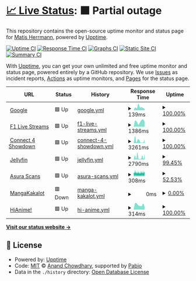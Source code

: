 # [📈 Live Status](https://MatisPrograms.github.io/is-it-up): <!--live status--> **🟧 Partial outage**

This repository contains the open-source uptime monitor and status page for [Matis Herrmann](https://MatisPrograms.github.io/is-it-up), powered by [Upptime](https://github.com/upptime/upptime).

[![Uptime CI](https://github.com/MatisPrograms/is-it-up/workflows/Uptime%20CI/badge.svg)](https://github.com/MatisPrograms/is-it-up/actions?query=workflow%3A%22Uptime+CI%22)
[![Response Time CI](https://github.com/MatisPrograms/is-it-up/workflows/Response%20Time%20CI/badge.svg)](https://github.com/MatisPrograms/is-it-up/actions?query=workflow%3A%22Response+Time+CI%22)
[![Graphs CI](https://github.com/MatisPrograms/is-it-up/workflows/Graphs%20CI/badge.svg)](https://github.com/MatisPrograms/is-it-up/actions?query=workflow%3A%22Graphs+CI%22)
[![Static Site CI](https://github.com/MatisPrograms/is-it-up/workflows/Static%20Site%20CI/badge.svg)](https://github.com/MatisPrograms/is-it-up/actions?query=workflow%3A%22Static+Site+CI%22)
[![Summary CI](https://github.com/MatisPrograms/is-it-up/workflows/Summary%20CI/badge.svg)](https://github.com/MatisPrograms/is-it-up/actions?query=workflow%3A%22Summary+CI%22)

With [Upptime](https://upptime.js.org), you can get your own unlimited and free uptime monitor and status page, powered entirely by a GitHub repository. We use [Issues](https://github.com/MatisPrograms/is-it-up/issues) as incident reports, [Actions](https://github.com/MatisPrograms/is-it-up/actions) as uptime monitors, and [Pages](https://MatisPrograms.github.io/is-it-up) for the status page.

<!--start: status pages-->
<!-- This summary is generated by Upptime (https://github.com/upptime/upptime) -->
<!-- Do not edit this manually, your changes will be overwritten -->
<!-- prettier-ignore -->
| URL | Status | History | Response Time | Uptime |
| --- | ------ | ------- | ------------- | ------ |
| <img alt="" src="https://icons.duckduckgo.com/ip3/www.google.com.ico" height="13"> [Google](https://www.google.com) | 🟩 Up | [google.yml](https://github.com/MatisPrograms/is-it-up/commits/HEAD/history/google.yml) | <details><summary><img alt="Response time graph" src="./graphs/google/response-time-week.png" height="20"> 139ms</summary><br><a href="https://MatisPrograms.github.io/is-it-up/history/google"><img alt="Response time 115" src="https://img.shields.io/endpoint?url=https%3A%2F%2Fraw.githubusercontent.com%2FMatisPrograms%2Fis-it-up%2FHEAD%2Fapi%2Fgoogle%2Fresponse-time.json"></a><br><a href="https://MatisPrograms.github.io/is-it-up/history/google"><img alt="24-hour response time 69" src="https://img.shields.io/endpoint?url=https%3A%2F%2Fraw.githubusercontent.com%2FMatisPrograms%2Fis-it-up%2FHEAD%2Fapi%2Fgoogle%2Fresponse-time-day.json"></a><br><a href="https://MatisPrograms.github.io/is-it-up/history/google"><img alt="7-day response time 139" src="https://img.shields.io/endpoint?url=https%3A%2F%2Fraw.githubusercontent.com%2FMatisPrograms%2Fis-it-up%2FHEAD%2Fapi%2Fgoogle%2Fresponse-time-week.json"></a><br><a href="https://MatisPrograms.github.io/is-it-up/history/google"><img alt="30-day response time 145" src="https://img.shields.io/endpoint?url=https%3A%2F%2Fraw.githubusercontent.com%2FMatisPrograms%2Fis-it-up%2FHEAD%2Fapi%2Fgoogle%2Fresponse-time-month.json"></a><br><a href="https://MatisPrograms.github.io/is-it-up/history/google"><img alt="1-year response time 115" src="https://img.shields.io/endpoint?url=https%3A%2F%2Fraw.githubusercontent.com%2FMatisPrograms%2Fis-it-up%2FHEAD%2Fapi%2Fgoogle%2Fresponse-time-year.json"></a></details> | <details><summary><a href="https://MatisPrograms.github.io/is-it-up/history/google">100.00%</a></summary><a href="https://MatisPrograms.github.io/is-it-up/history/google"><img alt="All-time uptime 100.00%" src="https://img.shields.io/endpoint?url=https%3A%2F%2Fraw.githubusercontent.com%2FMatisPrograms%2Fis-it-up%2FHEAD%2Fapi%2Fgoogle%2Fuptime.json"></a><br><a href="https://MatisPrograms.github.io/is-it-up/history/google"><img alt="24-hour uptime 100.00%" src="https://img.shields.io/endpoint?url=https%3A%2F%2Fraw.githubusercontent.com%2FMatisPrograms%2Fis-it-up%2FHEAD%2Fapi%2Fgoogle%2Fuptime-day.json"></a><br><a href="https://MatisPrograms.github.io/is-it-up/history/google"><img alt="7-day uptime 100.00%" src="https://img.shields.io/endpoint?url=https%3A%2F%2Fraw.githubusercontent.com%2FMatisPrograms%2Fis-it-up%2FHEAD%2Fapi%2Fgoogle%2Fuptime-week.json"></a><br><a href="https://MatisPrograms.github.io/is-it-up/history/google"><img alt="30-day uptime 100.00%" src="https://img.shields.io/endpoint?url=https%3A%2F%2Fraw.githubusercontent.com%2FMatisPrograms%2Fis-it-up%2FHEAD%2Fapi%2Fgoogle%2Fuptime-month.json"></a><br><a href="https://MatisPrograms.github.io/is-it-up/history/google"><img alt="1-year uptime 100.00%" src="https://img.shields.io/endpoint?url=https%3A%2F%2Fraw.githubusercontent.com%2FMatisPrograms%2Fis-it-up%2FHEAD%2Fapi%2Fgoogle%2Fuptime-year.json"></a></details>
| <img alt="" src="https://icons.duckduckgo.com/ip3/live1.formula1stream.cc.ico" height="13"> [F1 Live Streams](https://live1.formula1stream.cc) | 🟩 Up | [f1-live-streams.yml](https://github.com/MatisPrograms/is-it-up/commits/HEAD/history/f1-live-streams.yml) | <details><summary><img alt="Response time graph" src="./graphs/f1-live-streams/response-time-week.png" height="20"> 1386ms</summary><br><a href="https://MatisPrograms.github.io/is-it-up/history/f1-live-streams"><img alt="Response time 1216" src="https://img.shields.io/endpoint?url=https%3A%2F%2Fraw.githubusercontent.com%2FMatisPrograms%2Fis-it-up%2FHEAD%2Fapi%2Ff1-live-streams%2Fresponse-time.json"></a><br><a href="https://MatisPrograms.github.io/is-it-up/history/f1-live-streams"><img alt="24-hour response time 1293" src="https://img.shields.io/endpoint?url=https%3A%2F%2Fraw.githubusercontent.com%2FMatisPrograms%2Fis-it-up%2FHEAD%2Fapi%2Ff1-live-streams%2Fresponse-time-day.json"></a><br><a href="https://MatisPrograms.github.io/is-it-up/history/f1-live-streams"><img alt="7-day response time 1386" src="https://img.shields.io/endpoint?url=https%3A%2F%2Fraw.githubusercontent.com%2FMatisPrograms%2Fis-it-up%2FHEAD%2Fapi%2Ff1-live-streams%2Fresponse-time-week.json"></a><br><a href="https://MatisPrograms.github.io/is-it-up/history/f1-live-streams"><img alt="30-day response time 1202" src="https://img.shields.io/endpoint?url=https%3A%2F%2Fraw.githubusercontent.com%2FMatisPrograms%2Fis-it-up%2FHEAD%2Fapi%2Ff1-live-streams%2Fresponse-time-month.json"></a><br><a href="https://MatisPrograms.github.io/is-it-up/history/f1-live-streams"><img alt="1-year response time 1216" src="https://img.shields.io/endpoint?url=https%3A%2F%2Fraw.githubusercontent.com%2FMatisPrograms%2Fis-it-up%2FHEAD%2Fapi%2Ff1-live-streams%2Fresponse-time-year.json"></a></details> | <details><summary><a href="https://MatisPrograms.github.io/is-it-up/history/f1-live-streams">100.00%</a></summary><a href="https://MatisPrograms.github.io/is-it-up/history/f1-live-streams"><img alt="All-time uptime 100.00%" src="https://img.shields.io/endpoint?url=https%3A%2F%2Fraw.githubusercontent.com%2FMatisPrograms%2Fis-it-up%2FHEAD%2Fapi%2Ff1-live-streams%2Fuptime.json"></a><br><a href="https://MatisPrograms.github.io/is-it-up/history/f1-live-streams"><img alt="24-hour uptime 100.00%" src="https://img.shields.io/endpoint?url=https%3A%2F%2Fraw.githubusercontent.com%2FMatisPrograms%2Fis-it-up%2FHEAD%2Fapi%2Ff1-live-streams%2Fuptime-day.json"></a><br><a href="https://MatisPrograms.github.io/is-it-up/history/f1-live-streams"><img alt="7-day uptime 100.00%" src="https://img.shields.io/endpoint?url=https%3A%2F%2Fraw.githubusercontent.com%2FMatisPrograms%2Fis-it-up%2FHEAD%2Fapi%2Ff1-live-streams%2Fuptime-week.json"></a><br><a href="https://MatisPrograms.github.io/is-it-up/history/f1-live-streams"><img alt="30-day uptime 100.00%" src="https://img.shields.io/endpoint?url=https%3A%2F%2Fraw.githubusercontent.com%2FMatisPrograms%2Fis-it-up%2FHEAD%2Fapi%2Ff1-live-streams%2Fuptime-month.json"></a><br><a href="https://MatisPrograms.github.io/is-it-up/history/f1-live-streams"><img alt="1-year uptime 100.00%" src="https://img.shields.io/endpoint?url=https%3A%2F%2Fraw.githubusercontent.com%2FMatisPrograms%2Fis-it-up%2FHEAD%2Fapi%2Ff1-live-streams%2Fuptime-year.json"></a></details>
| <img alt="" src="https://icons.duckduckgo.com/ip3/connect4.losherrmannos.duckdns.org.ico" height="13"> [Connect 4 Showdown](https://connect4.losherrmannos.duckdns.org) | 🟩 Up | [connect-4-showdown.yml](https://github.com/MatisPrograms/is-it-up/commits/HEAD/history/connect-4-showdown.yml) | <details><summary><img alt="Response time graph" src="./graphs/connect-4-showdown/response-time-week.png" height="20"> 3261ms</summary><br><a href="https://MatisPrograms.github.io/is-it-up/history/connect-4-showdown"><img alt="Response time 2125" src="https://img.shields.io/endpoint?url=https%3A%2F%2Fraw.githubusercontent.com%2FMatisPrograms%2Fis-it-up%2FHEAD%2Fapi%2Fconnect-4-showdown%2Fresponse-time.json"></a><br><a href="https://MatisPrograms.github.io/is-it-up/history/connect-4-showdown"><img alt="24-hour response time 4803" src="https://img.shields.io/endpoint?url=https%3A%2F%2Fraw.githubusercontent.com%2FMatisPrograms%2Fis-it-up%2FHEAD%2Fapi%2Fconnect-4-showdown%2Fresponse-time-day.json"></a><br><a href="https://MatisPrograms.github.io/is-it-up/history/connect-4-showdown"><img alt="7-day response time 3261" src="https://img.shields.io/endpoint?url=https%3A%2F%2Fraw.githubusercontent.com%2FMatisPrograms%2Fis-it-up%2FHEAD%2Fapi%2Fconnect-4-showdown%2Fresponse-time-week.json"></a><br><a href="https://MatisPrograms.github.io/is-it-up/history/connect-4-showdown"><img alt="30-day response time 3384" src="https://img.shields.io/endpoint?url=https%3A%2F%2Fraw.githubusercontent.com%2FMatisPrograms%2Fis-it-up%2FHEAD%2Fapi%2Fconnect-4-showdown%2Fresponse-time-month.json"></a><br><a href="https://MatisPrograms.github.io/is-it-up/history/connect-4-showdown"><img alt="1-year response time 2125" src="https://img.shields.io/endpoint?url=https%3A%2F%2Fraw.githubusercontent.com%2FMatisPrograms%2Fis-it-up%2FHEAD%2Fapi%2Fconnect-4-showdown%2Fresponse-time-year.json"></a></details> | <details><summary><a href="https://MatisPrograms.github.io/is-it-up/history/connect-4-showdown">100.00%</a></summary><a href="https://MatisPrograms.github.io/is-it-up/history/connect-4-showdown"><img alt="All-time uptime 33.79%" src="https://img.shields.io/endpoint?url=https%3A%2F%2Fraw.githubusercontent.com%2FMatisPrograms%2Fis-it-up%2FHEAD%2Fapi%2Fconnect-4-showdown%2Fuptime.json"></a><br><a href="https://MatisPrograms.github.io/is-it-up/history/connect-4-showdown"><img alt="24-hour uptime 100.00%" src="https://img.shields.io/endpoint?url=https%3A%2F%2Fraw.githubusercontent.com%2FMatisPrograms%2Fis-it-up%2FHEAD%2Fapi%2Fconnect-4-showdown%2Fuptime-day.json"></a><br><a href="https://MatisPrograms.github.io/is-it-up/history/connect-4-showdown"><img alt="7-day uptime 100.00%" src="https://img.shields.io/endpoint?url=https%3A%2F%2Fraw.githubusercontent.com%2FMatisPrograms%2Fis-it-up%2FHEAD%2Fapi%2Fconnect-4-showdown%2Fuptime-week.json"></a><br><a href="https://MatisPrograms.github.io/is-it-up/history/connect-4-showdown"><img alt="30-day uptime 95.81%" src="https://img.shields.io/endpoint?url=https%3A%2F%2Fraw.githubusercontent.com%2FMatisPrograms%2Fis-it-up%2FHEAD%2Fapi%2Fconnect-4-showdown%2Fuptime-month.json"></a><br><a href="https://MatisPrograms.github.io/is-it-up/history/connect-4-showdown"><img alt="1-year uptime 33.79%" src="https://img.shields.io/endpoint?url=https%3A%2F%2Fraw.githubusercontent.com%2FMatisPrograms%2Fis-it-up%2FHEAD%2Fapi%2Fconnect-4-showdown%2Fuptime-year.json"></a></details>
| <img alt="" src="https://icons.duckduckgo.com/ip3/jellyfin.losherrmannos.duckdns.org.ico" height="13"> [Jellyfin](https://jellyfin.losherrmannos.duckdns.org) | 🟩 Up | [jellyfin.yml](https://github.com/MatisPrograms/is-it-up/commits/HEAD/history/jellyfin.yml) | <details><summary><img alt="Response time graph" src="./graphs/jellyfin/response-time-week.png" height="20"> 2790ms</summary><br><a href="https://MatisPrograms.github.io/is-it-up/history/jellyfin"><img alt="Response time 3571" src="https://img.shields.io/endpoint?url=https%3A%2F%2Fraw.githubusercontent.com%2FMatisPrograms%2Fis-it-up%2FHEAD%2Fapi%2Fjellyfin%2Fresponse-time.json"></a><br><a href="https://MatisPrograms.github.io/is-it-up/history/jellyfin"><img alt="24-hour response time 5841" src="https://img.shields.io/endpoint?url=https%3A%2F%2Fraw.githubusercontent.com%2FMatisPrograms%2Fis-it-up%2FHEAD%2Fapi%2Fjellyfin%2Fresponse-time-day.json"></a><br><a href="https://MatisPrograms.github.io/is-it-up/history/jellyfin"><img alt="7-day response time 2790" src="https://img.shields.io/endpoint?url=https%3A%2F%2Fraw.githubusercontent.com%2FMatisPrograms%2Fis-it-up%2FHEAD%2Fapi%2Fjellyfin%2Fresponse-time-week.json"></a><br><a href="https://MatisPrograms.github.io/is-it-up/history/jellyfin"><img alt="30-day response time 3306" src="https://img.shields.io/endpoint?url=https%3A%2F%2Fraw.githubusercontent.com%2FMatisPrograms%2Fis-it-up%2FHEAD%2Fapi%2Fjellyfin%2Fresponse-time-month.json"></a><br><a href="https://MatisPrograms.github.io/is-it-up/history/jellyfin"><img alt="1-year response time 3571" src="https://img.shields.io/endpoint?url=https%3A%2F%2Fraw.githubusercontent.com%2FMatisPrograms%2Fis-it-up%2FHEAD%2Fapi%2Fjellyfin%2Fresponse-time-year.json"></a></details> | <details><summary><a href="https://MatisPrograms.github.io/is-it-up/history/jellyfin">99.45%</a></summary><a href="https://MatisPrograms.github.io/is-it-up/history/jellyfin"><img alt="All-time uptime 95.45%" src="https://img.shields.io/endpoint?url=https%3A%2F%2Fraw.githubusercontent.com%2FMatisPrograms%2Fis-it-up%2FHEAD%2Fapi%2Fjellyfin%2Fuptime.json"></a><br><a href="https://MatisPrograms.github.io/is-it-up/history/jellyfin"><img alt="24-hour uptime 100.00%" src="https://img.shields.io/endpoint?url=https%3A%2F%2Fraw.githubusercontent.com%2FMatisPrograms%2Fis-it-up%2FHEAD%2Fapi%2Fjellyfin%2Fuptime-day.json"></a><br><a href="https://MatisPrograms.github.io/is-it-up/history/jellyfin"><img alt="7-day uptime 99.45%" src="https://img.shields.io/endpoint?url=https%3A%2F%2Fraw.githubusercontent.com%2FMatisPrograms%2Fis-it-up%2FHEAD%2Fapi%2Fjellyfin%2Fuptime-week.json"></a><br><a href="https://MatisPrograms.github.io/is-it-up/history/jellyfin"><img alt="30-day uptime 96.03%" src="https://img.shields.io/endpoint?url=https%3A%2F%2Fraw.githubusercontent.com%2FMatisPrograms%2Fis-it-up%2FHEAD%2Fapi%2Fjellyfin%2Fuptime-month.json"></a><br><a href="https://MatisPrograms.github.io/is-it-up/history/jellyfin"><img alt="1-year uptime 95.45%" src="https://img.shields.io/endpoint?url=https%3A%2F%2Fraw.githubusercontent.com%2FMatisPrograms%2Fis-it-up%2FHEAD%2Fapi%2Fjellyfin%2Fuptime-year.json"></a></details>
| <img alt="" src="https://icons.duckduckgo.com/ip3/asuracomic.net.ico" height="13"> [Asura Scans](https://asuracomic.net) | 🟩 Up | [asura-scans.yml](https://github.com/MatisPrograms/is-it-up/commits/HEAD/history/asura-scans.yml) | <details><summary><img alt="Response time graph" src="./graphs/asura-scans/response-time-week.png" height="20"> 308ms</summary><br><a href="https://MatisPrograms.github.io/is-it-up/history/asura-scans"><img alt="Response time 301" src="https://img.shields.io/endpoint?url=https%3A%2F%2Fraw.githubusercontent.com%2FMatisPrograms%2Fis-it-up%2FHEAD%2Fapi%2Fasura-scans%2Fresponse-time.json"></a><br><a href="https://MatisPrograms.github.io/is-it-up/history/asura-scans"><img alt="24-hour response time 319" src="https://img.shields.io/endpoint?url=https%3A%2F%2Fraw.githubusercontent.com%2FMatisPrograms%2Fis-it-up%2FHEAD%2Fapi%2Fasura-scans%2Fresponse-time-day.json"></a><br><a href="https://MatisPrograms.github.io/is-it-up/history/asura-scans"><img alt="7-day response time 308" src="https://img.shields.io/endpoint?url=https%3A%2F%2Fraw.githubusercontent.com%2FMatisPrograms%2Fis-it-up%2FHEAD%2Fapi%2Fasura-scans%2Fresponse-time-week.json"></a><br><a href="https://MatisPrograms.github.io/is-it-up/history/asura-scans"><img alt="30-day response time 323" src="https://img.shields.io/endpoint?url=https%3A%2F%2Fraw.githubusercontent.com%2FMatisPrograms%2Fis-it-up%2FHEAD%2Fapi%2Fasura-scans%2Fresponse-time-month.json"></a><br><a href="https://MatisPrograms.github.io/is-it-up/history/asura-scans"><img alt="1-year response time 301" src="https://img.shields.io/endpoint?url=https%3A%2F%2Fraw.githubusercontent.com%2FMatisPrograms%2Fis-it-up%2FHEAD%2Fapi%2Fasura-scans%2Fresponse-time-year.json"></a></details> | <details><summary><a href="https://MatisPrograms.github.io/is-it-up/history/asura-scans">52.53%</a></summary><a href="https://MatisPrograms.github.io/is-it-up/history/asura-scans"><img alt="All-time uptime 95.96%" src="https://img.shields.io/endpoint?url=https%3A%2F%2Fraw.githubusercontent.com%2FMatisPrograms%2Fis-it-up%2FHEAD%2Fapi%2Fasura-scans%2Fuptime.json"></a><br><a href="https://MatisPrograms.github.io/is-it-up/history/asura-scans"><img alt="24-hour uptime 81.06%" src="https://img.shields.io/endpoint?url=https%3A%2F%2Fraw.githubusercontent.com%2FMatisPrograms%2Fis-it-up%2FHEAD%2Fapi%2Fasura-scans%2Fuptime-day.json"></a><br><a href="https://MatisPrograms.github.io/is-it-up/history/asura-scans"><img alt="7-day uptime 52.53%" src="https://img.shields.io/endpoint?url=https%3A%2F%2Fraw.githubusercontent.com%2FMatisPrograms%2Fis-it-up%2FHEAD%2Fapi%2Fasura-scans%2Fuptime-week.json"></a><br><a href="https://MatisPrograms.github.io/is-it-up/history/asura-scans"><img alt="30-day uptime 72.56%" src="https://img.shields.io/endpoint?url=https%3A%2F%2Fraw.githubusercontent.com%2FMatisPrograms%2Fis-it-up%2FHEAD%2Fapi%2Fasura-scans%2Fuptime-month.json"></a><br><a href="https://MatisPrograms.github.io/is-it-up/history/asura-scans"><img alt="1-year uptime 95.96%" src="https://img.shields.io/endpoint?url=https%3A%2F%2Fraw.githubusercontent.com%2FMatisPrograms%2Fis-it-up%2FHEAD%2Fapi%2Fasura-scans%2Fuptime-year.json"></a></details>
| <img alt="" src="https://icons.duckduckgo.com/ip3/mangakakalot.com.ico" height="13"> [MangaKakalot](https://mangakakalot.com) | 🟥 Down | [manga-kakalot.yml](https://github.com/MatisPrograms/is-it-up/commits/HEAD/history/manga-kakalot.yml) | <details><summary><img alt="Response time graph" src="./graphs/manga-kakalot/response-time-week.png" height="20"> 0ms</summary><br><a href="https://MatisPrograms.github.io/is-it-up/history/manga-kakalot"><img alt="Response time 539" src="https://img.shields.io/endpoint?url=https%3A%2F%2Fraw.githubusercontent.com%2FMatisPrograms%2Fis-it-up%2FHEAD%2Fapi%2Fmanga-kakalot%2Fresponse-time.json"></a><br><a href="https://MatisPrograms.github.io/is-it-up/history/manga-kakalot"><img alt="24-hour response time 0" src="https://img.shields.io/endpoint?url=https%3A%2F%2Fraw.githubusercontent.com%2FMatisPrograms%2Fis-it-up%2FHEAD%2Fapi%2Fmanga-kakalot%2Fresponse-time-day.json"></a><br><a href="https://MatisPrograms.github.io/is-it-up/history/manga-kakalot"><img alt="7-day response time 0" src="https://img.shields.io/endpoint?url=https%3A%2F%2Fraw.githubusercontent.com%2FMatisPrograms%2Fis-it-up%2FHEAD%2Fapi%2Fmanga-kakalot%2Fresponse-time-week.json"></a><br><a href="https://MatisPrograms.github.io/is-it-up/history/manga-kakalot"><img alt="30-day response time 0" src="https://img.shields.io/endpoint?url=https%3A%2F%2Fraw.githubusercontent.com%2FMatisPrograms%2Fis-it-up%2FHEAD%2Fapi%2Fmanga-kakalot%2Fresponse-time-month.json"></a><br><a href="https://MatisPrograms.github.io/is-it-up/history/manga-kakalot"><img alt="1-year response time 539" src="https://img.shields.io/endpoint?url=https%3A%2F%2Fraw.githubusercontent.com%2FMatisPrograms%2Fis-it-up%2FHEAD%2Fapi%2Fmanga-kakalot%2Fresponse-time-year.json"></a></details> | <details><summary><a href="https://MatisPrograms.github.io/is-it-up/history/manga-kakalot">0.00%</a></summary><a href="https://MatisPrograms.github.io/is-it-up/history/manga-kakalot"><img alt="All-time uptime 84.74%" src="https://img.shields.io/endpoint?url=https%3A%2F%2Fraw.githubusercontent.com%2FMatisPrograms%2Fis-it-up%2FHEAD%2Fapi%2Fmanga-kakalot%2Fuptime.json"></a><br><a href="https://MatisPrograms.github.io/is-it-up/history/manga-kakalot"><img alt="24-hour uptime 0.00%" src="https://img.shields.io/endpoint?url=https%3A%2F%2Fraw.githubusercontent.com%2FMatisPrograms%2Fis-it-up%2FHEAD%2Fapi%2Fmanga-kakalot%2Fuptime-day.json"></a><br><a href="https://MatisPrograms.github.io/is-it-up/history/manga-kakalot"><img alt="7-day uptime 0.00%" src="https://img.shields.io/endpoint?url=https%3A%2F%2Fraw.githubusercontent.com%2FMatisPrograms%2Fis-it-up%2FHEAD%2Fapi%2Fmanga-kakalot%2Fuptime-week.json"></a><br><a href="https://MatisPrograms.github.io/is-it-up/history/manga-kakalot"><img alt="30-day uptime 0.00%" src="https://img.shields.io/endpoint?url=https%3A%2F%2Fraw.githubusercontent.com%2FMatisPrograms%2Fis-it-up%2FHEAD%2Fapi%2Fmanga-kakalot%2Fuptime-month.json"></a><br><a href="https://MatisPrograms.github.io/is-it-up/history/manga-kakalot"><img alt="1-year uptime 84.74%" src="https://img.shields.io/endpoint?url=https%3A%2F%2Fraw.githubusercontent.com%2FMatisPrograms%2Fis-it-up%2FHEAD%2Fapi%2Fmanga-kakalot%2Fuptime-year.json"></a></details>
| <img alt="" src="https://icons.duckduckgo.com/ip3/hianime.to.ico" height="13"> [HiAnime!](https://hianime.to/) | 🟩 Up | [hi-anime.yml](https://github.com/MatisPrograms/is-it-up/commits/HEAD/history/hi-anime.yml) | <details><summary><img alt="Response time graph" src="./graphs/hi-anime/response-time-week.png" height="20"> 314ms</summary><br><a href="https://MatisPrograms.github.io/is-it-up/history/hi-anime"><img alt="Response time 399" src="https://img.shields.io/endpoint?url=https%3A%2F%2Fraw.githubusercontent.com%2FMatisPrograms%2Fis-it-up%2FHEAD%2Fapi%2Fhi-anime%2Fresponse-time.json"></a><br><a href="https://MatisPrograms.github.io/is-it-up/history/hi-anime"><img alt="24-hour response time 179" src="https://img.shields.io/endpoint?url=https%3A%2F%2Fraw.githubusercontent.com%2FMatisPrograms%2Fis-it-up%2FHEAD%2Fapi%2Fhi-anime%2Fresponse-time-day.json"></a><br><a href="https://MatisPrograms.github.io/is-it-up/history/hi-anime"><img alt="7-day response time 314" src="https://img.shields.io/endpoint?url=https%3A%2F%2Fraw.githubusercontent.com%2FMatisPrograms%2Fis-it-up%2FHEAD%2Fapi%2Fhi-anime%2Fresponse-time-week.json"></a><br><a href="https://MatisPrograms.github.io/is-it-up/history/hi-anime"><img alt="30-day response time 340" src="https://img.shields.io/endpoint?url=https%3A%2F%2Fraw.githubusercontent.com%2FMatisPrograms%2Fis-it-up%2FHEAD%2Fapi%2Fhi-anime%2Fresponse-time-month.json"></a><br><a href="https://MatisPrograms.github.io/is-it-up/history/hi-anime"><img alt="1-year response time 399" src="https://img.shields.io/endpoint?url=https%3A%2F%2Fraw.githubusercontent.com%2FMatisPrograms%2Fis-it-up%2FHEAD%2Fapi%2Fhi-anime%2Fresponse-time-year.json"></a></details> | <details><summary><a href="https://MatisPrograms.github.io/is-it-up/history/hi-anime">100.00%</a></summary><a href="https://MatisPrograms.github.io/is-it-up/history/hi-anime"><img alt="All-time uptime 100.00%" src="https://img.shields.io/endpoint?url=https%3A%2F%2Fraw.githubusercontent.com%2FMatisPrograms%2Fis-it-up%2FHEAD%2Fapi%2Fhi-anime%2Fuptime.json"></a><br><a href="https://MatisPrograms.github.io/is-it-up/history/hi-anime"><img alt="24-hour uptime 100.00%" src="https://img.shields.io/endpoint?url=https%3A%2F%2Fraw.githubusercontent.com%2FMatisPrograms%2Fis-it-up%2FHEAD%2Fapi%2Fhi-anime%2Fuptime-day.json"></a><br><a href="https://MatisPrograms.github.io/is-it-up/history/hi-anime"><img alt="7-day uptime 100.00%" src="https://img.shields.io/endpoint?url=https%3A%2F%2Fraw.githubusercontent.com%2FMatisPrograms%2Fis-it-up%2FHEAD%2Fapi%2Fhi-anime%2Fuptime-week.json"></a><br><a href="https://MatisPrograms.github.io/is-it-up/history/hi-anime"><img alt="30-day uptime 100.00%" src="https://img.shields.io/endpoint?url=https%3A%2F%2Fraw.githubusercontent.com%2FMatisPrograms%2Fis-it-up%2FHEAD%2Fapi%2Fhi-anime%2Fuptime-month.json"></a><br><a href="https://MatisPrograms.github.io/is-it-up/history/hi-anime"><img alt="1-year uptime 100.00%" src="https://img.shields.io/endpoint?url=https%3A%2F%2Fraw.githubusercontent.com%2FMatisPrograms%2Fis-it-up%2FHEAD%2Fapi%2Fhi-anime%2Fuptime-year.json"></a></details>

<!--end: status pages-->

[**Visit our status website →**](https://MatisPrograms.github.io/is-it-up)

## 📄 License

- Powered by: [Upptime](https://github.com/upptime/upptime)
- Code: [MIT](./LICENSE) © [Anand Chowdhary](https://anandchowdhary.com), supported by [Pabio](https://pabio.com)
- Data in the `./history` directory: [Open Database License](https://opendatacommons.org/licenses/odbl/1-0/)

